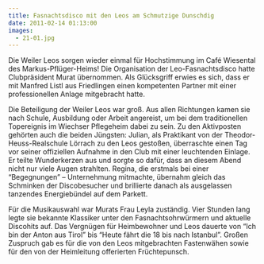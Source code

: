 ```yaml
---
title: Fasnachtsdisco mit den Leos am Schmutzige Dunschdig
date: 2011-02-14 01:13:00
images:
  - 21-01.jpg
---
```


Die Weiler Leos sorgen wieder einmal für Hochstimmung im Café Wiesental des Markus-Pflüger-Heims! Die Organisation der Leo-Fasnachtsdisco hatte Clubpräsident Murat übernommen. Als Glücksgriff erwies es sich, dass er mit Manfred Listl aus Friedlingen einen kompetenten Partner mit einer professionellen Anlage mitgebracht hatte.

Die Beteiligung der Weiler Leos war groß. Aus allen Richtungen kamen sie nach Schule, Ausbildung oder Arbeit angereist, um bei dem traditionellen Topereignis im Wiechser Pflegeheim dabei zu sein. Zu den Aktivposten gehörten auch die beiden Jüngsten: Julian, als Praktikant von der Theodor-Heuss-Realschule Lörrach zu den Leos gestoßen, überraschte einen Tag vor seiner offiziellen Aufnahme in den Club mit einer leuchtenden Einlage. Er teilte Wunderkerzen aus und sorgte so dafür, dass an diesem Abend nicht nur viele Augen strahlten. Regina, die erstmals bei einer “Begegnungen” – Unternehmung mitmachte, übernahm gleich das Schminken der Discobesucher und brillierte danach als ausgelassen tanzendes Energiebündel auf dem Parkett.

Für die Musikauswahl war Murats Frau Leyla zuständig. Vier Stunden lang legte sie bekannte Klassiker unter den Fasnachtsohrwürmern und aktuelle Discohits auf. Das Vergnügen für Heimbewohner und Leos dauerte von “Ich bin der Anton aus Tirol” bis “Heute fährt die 18 bis nach Istanbul”.
Großen Zuspruch gab es für die von den Leos mitgebrachten Fastenwähen sowie für den von der Heimleitung offerierten Früchtepunsch.
